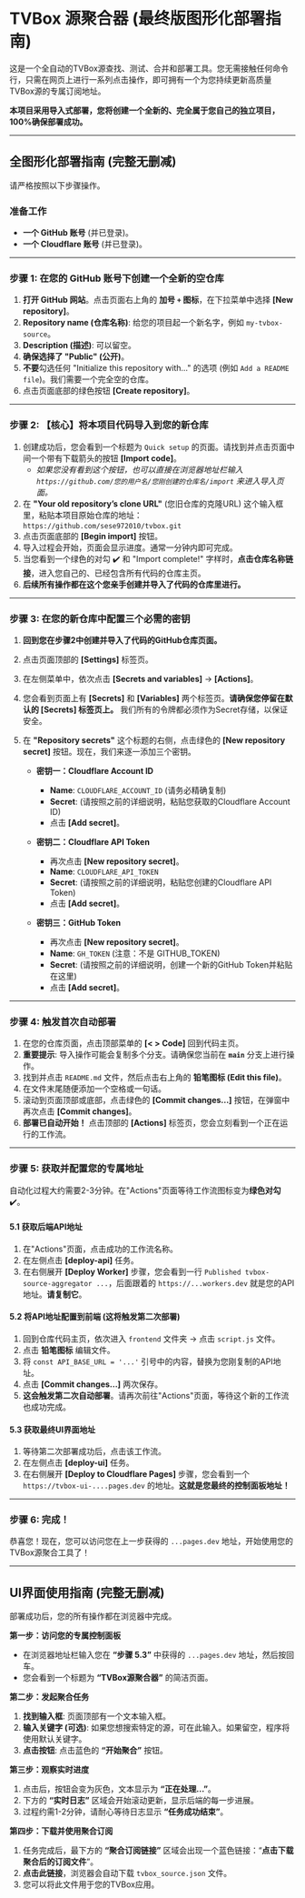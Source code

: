 # TVBox 源聚合器 (最终版图形化部署指南)

这是一个全自动的TVBox源查找、测试、合并和部署工具。您无需接触任何命令行，只需在网页上进行一系列点击操作，即可拥有一个为您持续更新高质量TVBox源的专属订阅地址。

**本项目采用导入式部署，您将创建一个全新的、完全属于您自己的独立项目，100%确保部署成功。**

---

## 全图形化部署指南 (完整无删减)

请严格按照以下步骤操作。

### 准备工作
- **一个 GitHub 账号** (并已登录)。
- **一个 Cloudflare 账号** (并已登录)。

---

### 步骤 1: 在您的 GitHub 账号下创建一个全新的空仓库

1.  **打开 GitHub 网站**。点击页面右上角的 **加号 `+` 图标**，在下拉菜单中选择 **[New repository]**。
2.  **Repository name (仓库名称)**: 给您的项目起一个新名字，例如 `my-tvbox-source`。
3.  **Description (描述)**: 可以留空。
4.  **确保选择了 "Public" (公开)**。
5.  **不要**勾选任何 "Initialize this repository with..." 的选项 (例如 `Add a README file`)。我们需要一个完全空的仓库。
6.  点击页面底部的绿色按钮 **[Create repository]**。

---

### 步骤 2: 【核心】将本项目代码导入到您的新仓库

1.  创建成功后，您会看到一个标题为 `Quick setup` 的页面。请找到并点击页面中间一个带有下载箭头的按钮 **[Import code]**。
    *   *如果您没有看到这个按钮，也可以直接在浏览器地址栏输入 `https://github.com/您的用户名/您刚创建的仓库名/import` 来进入导入页面。*
2.  在 **"Your old repository’s clone URL"** (您旧仓库的克隆URL) 这个输入框里，粘贴本项目原始仓库的地址：
    `https://github.com/sese972010/tvbox.git`
3.  点击页面底部的 **[Begin import]** 按钮。
4.  导入过程会开始，页面会显示进度。通常一分钟内即可完成。
5.  当您看到一个绿色的对勾 ✔️ 和 "Import complete!" 字样时，**点击仓库名称链接**，进入您自己的、已经包含所有代码的仓库主页。
6.  **后续所有操作都在这个您亲手创建并导入了代码的仓库里进行。**

---

### 步骤 3: 在您的新仓库中配置三个必需的密钥

1.  **回到您在步骤2中创建并导入了代码的GitHub仓库页面。**
2.  点击页面顶部的 **[Settings]** 标签页。
3.  在左侧菜单中，依次点击 **[Secrets and variables]** -> **[Actions]**。
4.  您会看到页面上有 **[Secrets]** 和 **[Variables]** 两个标签页。**请确保您停留在默认的 [Secrets] 标签页上。** 我们所有的令牌都必须作为Secret存储，以保证安全。
5.  在 **"Repository secrets"** 这个标题的右侧，点击绿色的 **[New repository secret]** 按钮。现在，我们来逐一添加三个密钥。

    -   **密钥一：Cloudflare Account ID**
        -   **Name**: `CLOUDFLARE_ACCOUNT_ID` (请务必精确复制)
        -   **Secret**: (请按照之前的详细说明，粘贴您获取的Cloudflare Account ID)
        -   点击 **[Add secret]**。

    -   **密钥二：Cloudflare API Token**
        -   再次点击 **[New repository secret]**。
        -   **Name**: `CLOUDFLARE_API_TOKEN`
        -   **Secret**: (请按照之前的详细说明，粘贴您创建的Cloudflare API Token)
        -   点击 **[Add secret]**。

    -   **密钥三：GitHub Token**
        -   再次点击 **[New repository secret]**。
        -   **Name**: `GH_TOKEN` (注意：不是 GITHUB_TOKEN)
        -   **Secret**: (请按照之前的详细说明，创建一个新的GitHub Token并粘贴在这里)
        -   点击 **[Add secret]**。

---

### 步骤 4: 触发首次自动部署

1.  在您的仓库页面，点击顶部菜单的 **[< > Code]** 回到代码主页。
2.  **重要提示**: 导入操作可能会复制多个分支。请确保您当前在 **`main`** 分支上进行操作。
3.  找到并点击 `README.md` 文件，然后点击右上角的 **铅笔图标 (Edit this file)**。
4.  在文件末尾随便添加一个空格或一句话。
5.  滚动到页面顶部或底部，点击绿色的 **[Commit changes...]** 按钮，在弹窗中再次点击 **[Commit changes]**。
6.  **部署已自动开始！** 点击顶部的 **[Actions]** 标签页，您会立刻看到一个正在运行的工作流。

---

### 步骤 5: 获取并配置您的专属地址

自动化过程大约需要2-3分钟。在"Actions"页面等待工作流图标变为**绿色对勾** ✔️。

#### 5.1 获取后端API地址
1.  在"Actions"页面，点击成功的工作流名称。
2.  在左侧点击 **[deploy-api]** 任务。
3.  在右侧展开 **[Deploy Worker]** 步骤，您会看到一行 `Published tvbox-source-aggregator ...`，后面跟着的 `https://...workers.dev` 就是您的API地址。**请复制它**。

#### 5.2 将API地址配置到前端 (这将触发第二次部署)
1.  回到仓库代码主页，依次进入 `frontend` 文件夹 -> 点击 `script.js` 文件。
2.  点击 **铅笔图标** 编辑文件。
3.  将 `const API_BASE_URL = '...'` 引号中的内容，替换为您刚复制的API地址。
4.  点击 **[Commit changes...]** 两次保存。
5.  **这会触发第二次自动部署**。请再次前往"Actions"页面，等待这个新的工作流也成功完成。

#### 5.3 获取最终UI界面地址
1.  等待第二次部署成功后，点击该工作流。
2.  在左侧点击 **[deploy-ui]** 任务。
3.  在右侧展开 **[Deploy to Cloudflare Pages]** 步骤，您会看到一个 `https://tvbox-ui-....pages.dev` 的地址。**这就是您最终的控制面板地址！**

---

### 步骤 6: 完成！

恭喜您！现在，您可以访问您在上一步获得的 `...pages.dev` 地址，开始使用您的TVBox源聚合工具了！

---
## UI界面使用指南 (完整无删减)

部署成功后，您的所有操作都在浏览器中完成。

**第一步：访问您的专属控制面板**
   - 在浏览器地址栏输入您在 **“步骤 5.3”** 中获得的 `...pages.dev` 地址，然后按回车。
   - 您会看到一个标题为 **“TVBox源聚合器”** 的简洁页面。

**第二步：发起聚合任务**
   1.  **找到输入框**: 页面顶部有一个文本输入框。
   2.  **输入关键字 (可选)**: 如果您想搜索特定的源，可在此输入。如果留空，程序将使用默认关键字。
   3.  **点击按钮**: 点击蓝色的 **“开始聚合”** 按钮。

**第三步：观察实时进度**
   1.  点击后，按钮会变为灰色，文本显示为 **“正在处理...”**。
   2.  下方的 **“实时日志”** 区域会开始滚动更新，显示后端的每一步进展。
   3.  过程约需1-2分钟，请耐心等待日志显示 **“任务成功结束”**。

**第四步：下载并使用聚合订阅**
   1.  任务完成后，最下方的 **“聚合订阅链接”** 区域会出现一个蓝色链接：“**点击下载聚合后的订阅文件**”。
   2.  **点击此链接**，浏览器会自动下载 `tvbox_source.json` 文件。
   3.  您可以将此文件用于您的TVBox应用。

